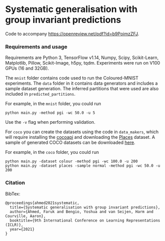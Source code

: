 # Systematic generalisation with group invariant predictions

Code to accompany https://openreview.net/pdf?id=b9PoimzZFJ.

### Requirements and usage
Requirements are Python 3, TensorFlow v1.14, Numpy, Scipy, Scikit-Learn, Matplotlib, Pillow, Scikit-Image, h5py, tqdm. Experiments were run on V100 GPUs (16 and 32GB).

The `mnist` folder contains code used to run the Coloured-MNIST experiments. The `data` folder in it contains data generators and includes a sample dataset generation. The inferred partitions that were used are also included in `predicted_partitions`.

For example, in the `mnist` folder, you could run
```
python main.py -method pgi -wc 50.0 -u 5
```
Use the `-v` flag when performing validation.

For `coco` you can create the datasets using the code in `data_makers`, which will require installing the [cocoapi](https://github.com/cocodataset/cocoapi) and downloading the [Places](http://places2.csail.mit.edu/) dataset. A sample of generated COCO datasets can be downloaded [here](https://www.dropbox.com/sh/gn99k2pllwoot87/AAAk3nxlbbqvAX8DhA7Dr9Tma?dl=0).


For example, in the `coco` folder, you could run
```
python main.py -dataset colour -method pgi -wc 100.0 -u 200
python main.py -dataset places -sample normal -method pgi -wc 50.0 -u 200
```

### Citation
BibTex:
```
@proceedings{ahmed2021systematic,
  title={Systematic generalisation with group invariant predictions},  
  author={Ahmed, Faruk and Bengio, Yoshua and van Seijen, Harm and Courville, Aaron},  
  booktitle={9th International Conference on Learning Representations (ICLR)},  
  year={2021}  
}
```
